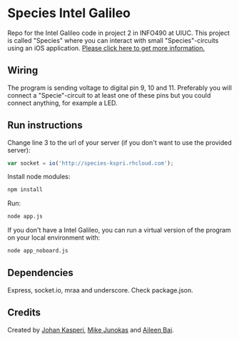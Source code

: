 # Species Intel Galileo
Repo for the Intel Galileo code in project 2 in INFO490 at UIUC. This project is called "Species" where you can interact with small "Species"-circuits using an iOS application. [Please click here to get more information.](https://junokas.wordpress.com/intel-galileo-board-exploration-ii-audio-interactions-with-feedback-ecologies/)

## Wiring
The program is sending voltage to digital pin 9, 10 and 11. Preferably you will connect a "Specie"-circuit to at least one of these pins but you could connect anything, for example a LED.

## Run instructions

Change line 3 to the url of your server (if you don't want to use the provided server):
```javascript
var socket = io('http://species-kspri.rhcloud.com');
```

Install node modules:
```bash
npm install
```

Run:
```bash
node app.js
```

If you don't have a Intel Galileo, you can run a virtual version of the program on your local environment with:
```bash
node app_noboard.js
```

## Dependencies
Express, socket.io, mraa and underscore. Check package.json.

## Credits
Created by [Johan Kasperi](http://kasperi.se), [Mike Junokas](https://junokas.wordpress.com) and [Aileen Bai](http://issuu.com/aileenbai/docs/aileen_bai_portfolio_05a83c8985e264).